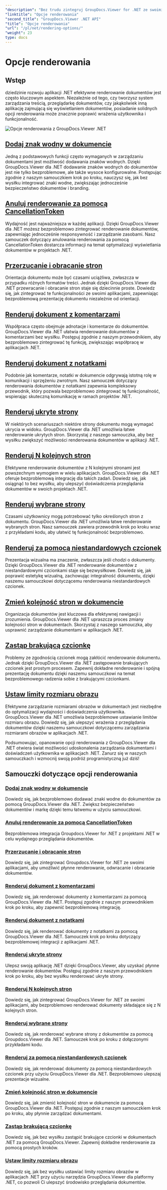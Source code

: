 ```yaml
---
"description": "Bez trudu zintegruj GroupDocs.Viewer for .NET ze swoimi aplikacjami, korzystając z samouczków dotyczących opcji renderowania, od dodawania znaków wodnych po dostosowywanie czcionek."
"linktitle": "Opcje renderowania"
"second_title": "GroupDocs.Viewer .NET API"
"title": "Opcje renderowania"
"url": "/pl/net/rendering-options/"
"weight": 23
type: docs
---
```

# Opcje renderowania


## Wstęp

dziedzinie rozwoju aplikacji .NET efektywne renderowanie dokumentów jest często kluczowym aspektem. Niezależnie od tego, czy tworzysz system zarządzania treścią, przeglądarkę dokumentów, czy jakąkolwiek inną aplikację zajmującą się wyświetlaniem dokumentów, posiadanie solidnych opcji renderowania może znacznie poprawić wrażenia użytkownika i funkcjonalność.

![Opcje renderowania z GroupDocs.Viewer .NET](/viewer/rendering-options/image.png)

## [Dodaj znak wodny w dokumencie](./add-watermark/)

Jedną z podstawowych funkcji często wymaganych w zarządzaniu dokumentami jest możliwość dodawania znaków wodnych. Dzięki GroupDocs.Viewer dla .NET dodawanie znaków wodnych do dokumentów jest nie tylko bezproblemowe, ale także wysoce konfigurowalne. Postępując zgodnie z naszym samouczkiem krok po kroku, nauczysz się, jak bez wysiłku integrować znaki wodne, zwiększając jednocześnie bezpieczeństwo dokumentów i branding.

## [Anuluj renderowanie za pomocą CancellationToken](./cancel-render-cancellation-token/)

Wydajność jest najważniejsza w każdej aplikacji. Dzięki GroupDocs.Viewer dla .NET możesz bezproblemowo zintegrować renderowanie dokumentów, zapewniając jednocześnie responsywność i zarządzanie zasobami. Nasz samouczek dotyczący anulowania renderowania za pomocą CancellationToken dostarcza informacji na temat optymalizacji wyświetlania dokumentów w projektach .NET.

## [Przerzucanie i obracanie stron](./flip-rotate-pages/)

Orientacja dokumentu może być czasami uciążliwa, zwłaszcza w przypadku różnych formatów treści. Jednak dzięki GroupDocs.Viewer dla .NET przewracanie i obracanie stron staje się dziecinnie proste. Dowiedz się, jak zintegrować te funkcjonalności ze swoimi aplikacjami, zapewniając bezproblemową prezentację dokumentu niezależnie od orientacji.

## [Renderuj dokument z komentarzami](./render-document-comments/)

Współpraca często obejmuje adnotacje i komentarze do dokumentów. GroupDocs.Viewer dla .NET ułatwia renderowanie dokumentów z komentarzami bez wysiłku. Postępuj zgodnie z naszym przewodnikiem, aby bezproblemowo zintegrować tę funkcję, zwiększając współpracę w aplikacjach .NET.

## [Renderuj dokument z notatkami](./render-document-notes/)

Podobnie jak komentarze, notatki w dokumencie odgrywają istotną rolę w komunikacji i sprzężeniu zwrotnym. Nasz samouczek dotyczący renderowania dokumentów z notatkami zapewnia kompleksowy przewodnik, który pozwala bezproblemowo zintegrować tę funkcjonalność, wspierając skuteczną komunikację w ramach projektów .NET.

## [Renderuj ukryte strony](./render-hidden-pages/)

W niektórych scenariuszach niektóre strony dokumentu mogą wymagać ukrycia w widoku. GroupDocs.Viewer dla .NET umożliwia łatwe renderowanie ukrytych stron. Skorzystaj z naszego samouczka, aby bez wysiłku zwiększyć możliwości renderowania dokumentów w aplikacji .NET.

## [Renderuj N kolejnych stron](./render-n-consecutive-pages/)

Efektywne renderowanie dokumentów z N kolejnymi stronami jest powszechnym wymogiem w wielu aplikacjach. GroupDocs.Viewer dla .NET oferuje bezproblemową integrację dla takich zadań. Dowiedz się, jak osiągnąć to bez wysiłku, aby ulepszyć doświadczenia przeglądania dokumentów w swoich projektach .NET.

## [Renderuj wybrane strony](./render-selected-pages/)

Czasami użytkownicy mogą potrzebować tylko określonych stron z dokumentu. GroupDocs.Viewer dla .NET umożliwia łatwe renderowanie wybranych stron. Nasz samouczek zawiera przewodnik krok po kroku wraz z przykładami kodu, aby ułatwić tę funkcjonalność bezproblemowo.

## [Renderuj za pomocą niestandardowych czcionek](./render-custom-fonts/)

Prezentacja wizualna ma znaczenie, zwłaszcza jeśli chodzi o dokumenty. Dzięki GroupDocs.Viewer dla .NET renderowanie dokumentów z niestandardowymi czcionkami staje się bezwysiłkowe. Dowiedz się, jak poprawić estetykę wizualną, zachowując integralność dokumentu, dzięki naszemu samouczkowi dotyczącemu renderowania niestandardowych czcionek.

## [Zmień kolejność stron w dokumencie](./reorder-pages/)

Organizacja dokumentów jest kluczowa dla efektywnej nawigacji i zrozumienia. GroupDocs.Viewer dla .NET upraszcza proces zmiany kolejności stron w dokumentach. Skorzystaj z naszego samouczka, aby usprawnić zarządzanie dokumentami w aplikacjach .NET.

## [Zastąp brakującą czcionkę](./replace-missing-font/)

Problemy ze zgodnością czcionek mogą zakłócić renderowanie dokumentu. Jednak dzięki GroupDocs.Viewer dla .NET zastępowanie brakujących czcionek jest prostym procesem. Zapewnij dokładne renderowanie i spójną prezentację dokumentu dzięki naszemu samouczkowi na temat bezproblemowego radzenia sobie z brakującymi czcionkami.

## [Ustaw limity rozmiaru obrazu](./set-image-size-limits/)

Efektywne zarządzanie rozmiarami obrazów w dokumentach jest niezbędne do optymalizacji wydajności i doświadczenia użytkownika. GroupDocs.Viewer dla .NET umożliwia bezproblemowe ustawianie limitów rozmiaru obrazu. Dowiedz się, jak ulepszyć wrażenia z przeglądania dokumentów dzięki naszemu samouczkowi dotyczącemu zarządzania rozmiarami obrazów w aplikacjach .NET.

Podsumowując, opanowanie opcji renderowania z GroupDocs.Viewer dla .NET otwiera świat możliwości udoskonalenia zarządzania dokumentami i doświadczeń użytkownika w aplikacjach .NET. Zanurz się w naszych samouczkach i wzmocnij swoją podróż programistyczną już dziś!
## Samouczki dotyczące opcji renderowania
### [Dodaj znak wodny w dokumencie](./add-watermark/)
Dowiedz się, jak bezproblemowo dodawać znaki wodne do dokumentów za pomocą GroupDocs.Viewer dla .NET. Zwiększ bezpieczeństwo dokumentów i markę dzięki temu łatwemu w użyciu samouczkowi.
### [Anuluj renderowanie za pomocą CancellationToken](./cancel-render-cancellation-token/)
Bezproblemowa integracja Groupdocs.Viewer for .NET z projektami .NET w celu wydajnego przeglądania dokumentów.
### [Przerzucanie i obracanie stron](./flip-rotate-pages/)
Dowiedz się, jak zintegrować Groupdocs.Viewer for .NET ze swoimi aplikacjami, aby umożliwić płynne renderowanie, odwracanie i obracanie dokumentów.
### [Renderuj dokument z komentarzami](./render-document-comments/)
Dowiedz się, jak renderować dokumenty z komentarzami za pomocą GroupDocs.Viewer dla .NET. Postępuj zgodnie z naszym przewodnikiem krok po kroku, aby zapewnić bezproblemową integrację.
### [Renderuj dokument z notatkami](./render-document-notes/)
Dowiedz się, jak renderować dokumenty z notatkami za pomocą GroupDocs.Viewer dla .NET. Samouczek krok po kroku dotyczący bezproblemowej integracji z aplikacjami .NET.
### [Renderuj ukryte strony](./render-hidden-pages/)
Ulepsz swoją aplikację .NET dzięki GroupDocs.Viewer, aby uzyskać płynne renderowanie dokumentów. Postępuj zgodnie z naszym przewodnikiem krok po kroku, aby bez wysiłku renderować ukryte strony.
### [Renderuj N kolejnych stron](./render-n-consecutive-pages/)
Dowiedz się, jak zintegrować GroupDocs.Viewer for .NET ze swoimi aplikacjami, aby bezproblemowo renderować dokumenty składające się z N kolejnych stron.
### [Renderuj wybrane strony](./render-selected-pages/)
Dowiedz się, jak renderować wybrane strony z dokumentów za pomocą Groupdocs.Viewer dla .NET. Samouczek krok po kroku z dołączonymi przykładami kodu.
### [Renderuj za pomocą niestandardowych czcionek](./render-custom-fonts/)
Dowiedz się, jak renderować dokumenty za pomocą niestandardowych czcionek przy użyciu GroupDocs.Viewer dla .NET. Bezproblemowo ulepszaj prezentacje wizualne.
### [Zmień kolejność stron w dokumencie](./reorder-pages/)
Dowiedz się, jak zmienić kolejność stron w dokumencie za pomocą GroupDocs.Viewer dla .NET. Postępuj zgodnie z naszym samouczkiem krok po kroku, aby płynnie zarządzać dokumentami.
### [Zastąp brakującą czcionkę](./replace-missing-font/)
Dowiedz się, jak bez wysiłku zastąpić brakujące czcionki w dokumentach .NET za pomocą GroupDocs.Viewer. Zapewnij dokładne renderowanie za pomocą prostych kroków.
### [Ustaw limity rozmiaru obrazu](./set-image-size-limits/)
Dowiedz się, jak bez wysiłku ustawiać limity rozmiaru obrazów w aplikacjach .NET przy użyciu narzędzia GroupDocs.Viewer dla platformy .NET, co pozwoli Ci ulepszyć środowisko przeglądania dokumentów.